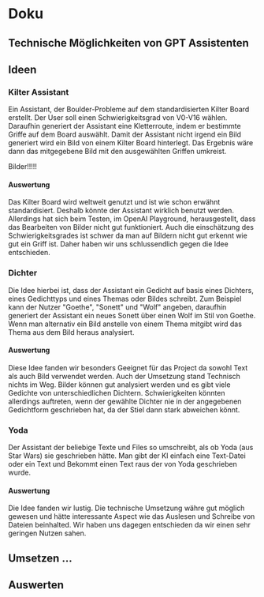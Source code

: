 # Doku

##  Technische Möglichkeiten von GPT Assistenten

## Ideen
### Kilter Assistant
Ein Assistant, der Boulder-Probleme auf dem standardisierten Kilter Board erstellt.
Der User soll einen Schwierigkeitsgrad von V0-V16 wählen. Daraufhin generiert der Assistant eine Kletterroute, indem er bestimmte Griffe auf dem Board auswählt.
Damit der Assistant nicht irgend ein Bild generiert wird ein Bild von einem Kilter Board hinterlegt. 
Das Ergebnis wäre dann das mitgegebene Bild mit den ausgewählten Griffen umkreist.

Bilder!!!!!

#### Auswertung
Das Kilter Board wird weltweit genutzt und ist wie schon erwähnt standardisiert. Deshalb könnte der Assistant wirklich benutzt werden.
Allerdings hat sich beim Testen, im OpenAI Playground, herausgestellt, dass das Bearbeiten von Bilder nicht gut funktioniert.
Auch die einschätzung des Schwierigkeitsgrades ist schwer da man auf Bildern nicht gut erkennt wie gut ein Griff ist.
Daher haben wir uns schlussendlich gegen die Idee entschieden.


### Dichter
Die Idee hierbei ist, dass der Assistant ein Gedicht auf basis eines Dichters, eines Gedichttyps und eines Themas oder Bildes schreibt.
Zum Beispiel kann der Nutzer "Goethe", "Sonett" und "Wolf" angeben, daraufhin generiert der Assistant ein neues Sonett über einen Wolf im Stil von Goethe.
Wenn man alternativ ein Bild anstelle von einem Thema mitgibt wird das Thema aus dem Bild heraus analysiert.

#### Auswertung
Diese Idee fanden wir besonders Geeignet für das Project da sowohl Text als auch Bild verwendet werden. Auch der Umsetzung stand Technisch nichts im Weg.
Bilder können gut analysiert werden und es gibt viele Gedichte von unterschiedlichen Dichtern. 
Schwierigkeiten könnten allerdings auftreten, wenn der gewählte Dichter nie in der angegebenen Gedichtform geschrieben hat, da der Stiel dann stark abweichen könnt.

### Yoda
Der Assistant der beliebige Texte und Files so umschreibt, als ob Yoda (aus Star Wars) sie geschrieben hätte.
Man gibt der KI einfach eine Text-Datei oder ein Text und Bekommt einen Text raus der von Yoda geschrieben wurde.

#### Auswertung
Die Idee fanden wir lustig. Die technische Umsetzung währe gut möglich gewesen und hätte interessante Aspect wie das Auslesen und Schreibe von Dateien beinhalted.
Wir haben uns dagegen entschieden da wir einen sehr geringen Nutzen sahen.

## Umsetzen ...

## Auswerten

